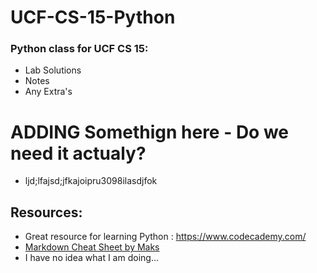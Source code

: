 # UCF-CS-15-Python
### Python class for UCF CS 15:
- Lab Solutions 
- Notes
- Any Extra's

# ADDING Somethign here - Do we need it actualy? 
- ljd;lfajsd;jfkajoipru3098ilasdjfok



## Resources:
- Great resource for learning Python : https://www.codecademy.com/
- [Markdown Cheat Sheet by Maks](https://github.com/maxacode/Cheat-Sheets/blob/main/Text%20Formatting%20-%20markdown%20-%20Style%20and%20Format%20text%20via%20Code.md)
- I have no idea what I am doing...
